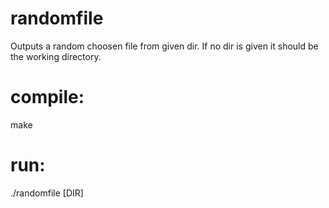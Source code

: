 randomfile
==========

Outputs a random choosen file from given dir. If no dir is given it should be the working directory.

# compile:
make

# run:
./randomfile [DIR]
